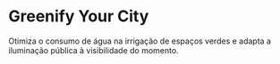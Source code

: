 # Greenify Your City
Otimiza o consumo de água na irrigação de espaços verdes e adapta a iluminação pública à visibilidade do momento.
